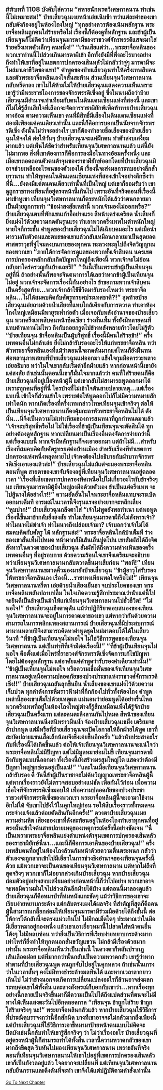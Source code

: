 ##บทที่ 1108 บังคับใส่ความ
“สหายนักพรตวิเศษกาลนาน ทำเช่นนี้ไม่เหมาะสม!” ป๋ายเสี่ยวฉุนเงยหน้าเอ่ยเนิบช้า ทว่าแต่ละคำของเขากลับดังก้องอยู่ในห้องโถงใหญ่
“ทุกอย่างควรต้องเน้นหลักฐาน พระยาจื่อหลินถูกคนใส่ร้ายหรือไม่ เรื่องนี้ก็ต้องดูที่หลักฐาน และข้าผู้เป็นเทียนจุนก็ไม่คิดว่าเทียนจุนมารดาผีของราชวงศ์จักรพรรดิแสจะมาใส่ร้ายครึ่งเทพตัวเล็กๆ คนหนึ่ง!”
“เว้นเสียแต่ว่า...พระยาจื่อหลินของพวกเราท่านนี้ไปล่วงเกินมารดาผีเข้า อีกทั้งยังมีที่พึ่งอะไรบางอย่าง ถึงทำให้เขาที่อยู่ในเขตการปกครองเสินหลัวไม่กลัวว่าจู่ๆ มารดาผีจะโผล่มาเอาชีวิตของเขา!”
คำพูดของป๋ายเสี่ยวฉุนทำให้ครึ่งเทพสิบคนและตัวพระยาจื่อหลินเองใจสั่นสะท้าน ส่วนเทียนจุนวิเศษกาลนานกลับหรี่ตาลง เขาไม่ได้ห้ามไม่ให้ป๋ายเสี่ยวฉุนแสดงความเห็นเพราะเขารู้ว่ามีพระราชโองการของจักรพรรดิเซิ่งอยู่ ซึ่งในนามถือว่าป๋ายเสี่ยวฉุนมีอำนาจเท่าเทียมกับตนในดินแดนเซียนแห่งที่สองนี้
และเขาก็ไม่ได้รู้สึกเสียใจที่เลือกจะจัดการราชาผียักษ์เพื่อท้าทายป๋ายเสี่ยวฉุนทางอ้อม ตามความเห็นเขา คนที่มีสิทธิ์มีเสียงในดินแดนเซียนแห่งที่สองมีเพียงแค่คนเดียวเท่านั้น และนี่ก็คือการบอกเป็นนัยจากจักรพรรดิเซิ่ง ดังนั้นไม่ว่าจะอย่างไร เขาก็ต้องทำลายชื่อเสียงของป๋ายเสี่ยวฉุนให้จงได้
ต่อให้วันๆ ป๋ายเสี่ยวฉุนจะแค่ฝึกตน ทำตัวสงบเสงี่ยมมากแล้ว แต่เห็นได้ชัดว่าสำหรับเทียนจุนวิเศษกาลนานแล้ว แค่นี้ยังไม่มากพอ สิ่งที่เขาต้องการก็คือการลงมือในทางอ้อมครั้งหนึ่ง และเมื่อเขาถอดถอนตัวตนต้าจุนของราชาผียักษ์ออกโดยที่ป๋ายเสี่ยวฉุนมิอาจช่วยเหลืออะไรคนของตัวเองได้ เรื่องนี้จะส่งผลกระทบอย่างลึกล้ำยาวนาน ทำให้ทุกคนในดินแดนเซียนแห่งที่สองเข้าใจอย่างลึกซึ้งว่า ที่นี่...ยังคงมีแค่ตนคนเดียวเท่านั้นที่เป็นใหญ่
แต่เขาก็ยอมรับว่า เขาดูถูกราชาทงเทียนที่อยู่ตรงหน้านี้เกินไป เพราะอันที่จริงตอนที่เรื่องนี้มาเข้าหูเขา เทียนจุนวิเศษกาลนานก็ตระหนักได้แล้วว่าตนกลายมาเป็นฝ่ายถูกกระทำ
“ข้อน่าสงสัยเหล่านี้ พวกเจ้ามองไม่ออกหรือ?” ป๋ายเสี่ยวฉุนตบที่พักแขนเก้าอี้อย่างแรง สีหน้าเคร่งเครียด น้ำเสียงก็ยิ่งแฝงไว้ด้วยความกดดันรุนแรง ทำเอาพวกครึ่งเทพในตำหนักใหญ่หายใจถี่กระชั้น คำพูดของป๋ายเสี่ยวฉุนไม่ได้เฉียบคมอะไร แต่เมื่อนำมารวมกับตัวตนและตบะของเขาแล้วกลับเหมือนกลายมาเป็นสุดยอดศาสตราวุธที่จู่โจมลงบนกายของทุกคน ทะลวงทะลุไปถึงจิตวิญญาณของพวกเขา
“ภายใต้การจัดการดูแลของพวกทั้งเจ้าสิบคน นครเขตการปกครองหลักกลับเกิดปัญหาใหญ่ถึงเพียงนี้ พวกเจ้าจะไม่ย้อนกลับมาใคร่ครวญกันบ้างเลยรึ!”
“วันนี้เป็นเพราะข้าผู้เป็นเทียนจุนอยู่ที่นี่ ถ้าอย่างนั้นก็พอจะจินตนาการได้เลยว่าหากข้าผู้เป็นเทียนจุนไม่อยู่ พวกเจ้าจะจัดการเรื่องนี้กันอย่างไร ข้าขอถามพวกเจ้าสิบคนเป็นครั้งสุดท้าย...พวกเจ้ากล้าใช้ชีวิตมารับรองไหมว่า พระยาจื่อหลิน...ไม่ได้สมคบคิดกับศัตรูทรยศประเทศชาติ?!” สุดท้ายป๋ายเสี่ยวฉุนเอ่ยถามด้วยน้ำเสียงที่แทบใกล้เคียงกับการตวาด ทำเอาห้องโถงใหญ่เหมือนมีพายุระห่ำก่อตัว เมื่อเจอกับพลังอำนาจของป๋ายเสี่ยวฉุน พวกครึ่งเทพสิบคนหน้าซีดเซียว ร่างสั่นเทิ้ม ทั้งยังมีหลายคนที่แทบต้านทานไม่ไหว ถึงกับถอยกรูดไปข้างหลังหลายก้าวโดยไม่รู้ตัว
“ป๋ายเทียนจุน ข้าจื่อหลินเป็นผู้บริสุทธิ์ เรื่องนี้มีคนใส่ร้ายข้า!” ครึ่งเทพคนอื่นไม่กล้าเอ่ย ยิ่งไม่กล้ารับรองอะไรให้แก่พระยาจื่อหลิน ทว่าตัวพระยาจื่อหลินเองที่แม้ว่าตอนนี้จะกดดันมากแค่ไหนก็ยังฝืนทนต่อพลานุภาพสยบที่ป๋ายเสี่ยวฉุนแผ่ออกมา แข็งใจกุมมือคารวะพลางเอ่ยอธิบาย
ทว่าในใจเขากลับเริ่มด่าอีกฝ่ายแล้ว หากก่อนหน้านี้เขายังแค่สงสัย ถ้าเช่นนั้นตอนนี้เขาก็มั่นใจมากแล้วว่า คนที่ใส่ร้ายตนก็คือป๋ายเสี่ยวฉุนที่อยู่เบื้องหน้าผู้นี้ แต่เขากลับไม่สามารถพูดออกมาได้ เพราะทุกคนที่อยู่ที่นี่ ใครบ้างที่ไม่เข้าใจต้นสายปลายเหตุ...แต่เรื่องแบบนี้ เข้าใจก็ส่วนเข้าใจ เพราะต่อให้พูดออกไปก็ไม่มีความหมายสักเท่าใดนัก
หากเกิดเรื่องที่ครึ่งเทพกล่าวโทษเทียนจุนเข้าจริงๆ ต่อให้เป็นเทียนจุนวิเศษกาลนานก็คงคุ้มกะลาหัวพระยาจื่อหลินไม่ได้ ดังนั้น...นี่จึงเป็นความไม่เท่าเทียมของการสนทนาที่ถูกกำหนดมาแล้ว
“เจ้าจะบริสุทธิ์หรือไม่ ไม่ใช่เรื่องที่ข้าผู้เป็นเทียนจุนจะตัดสินได้ ทุกอย่างต้องดูหลักฐาน หากเปลี่ยนมาเป็นเรื่องอื่นคงจัดการง่ายกว่านี้ แต่เรื่องแบบนี้ หากเจ้ามีหลักฐานก็จงเอาออกมา แต่ถ้าไม่มี...สำหรับเรื่องที่สมคบคิดกับศัตรูทรยศต่อบ้านเมือง สำหรับเรื่องที่ทำเขตการปกครองแห่งหนึ่งหลุดหายไป เจ้าคงต้องไปอธิบายกับฝ่าบาทจักรพรรดิเซิ่งเอาเองแล้วล่ะ!” ป๋ายเสี่ยวฉุนไม่แม้แต่จะมองพระยาจื่อหลิน ตอนที่พูด สายตาของเขาจับจ้องอยู่ที่เทียนจุนวิเศษกาลนานอยู่ตลอดเวลา
“เรื่องที่เสียเขตการปกครองทิศเหนือไปไม่เกี่ยวอะไรกับข้าจริงๆ นะ เทียนจุนมารดาผีผู้ยิ่งใหญ่ลงมือด้วยตัวเอง ข้าเป็นแค่ครึ่งเทพ จะไปสู้นางได้อย่างไร!!” ความอัดอั้นในใจพระยาจื่อหลินแทบจะระเบิดออกมาเต็มที อารมณ์ในเวลานี้จึงรุนแรงอย่างยากจะหลีกเลี่ยง
“หุบปาก!” ป๋ายเสี่ยวฉุนถลึงตาใส่
“เจ้าไม่พูดยังพอทำเนา แต่พอพูดเรื่องนี้ขึ้นมาข้ากลับยิ่งสงสัย ทำไมเทียนจุนมารดาผีถึงไม่สังหารเจ้า? ทำไมนางไม่ฆ่าเจ้า ทำไมนางถึงปล่อยเจ้ามา? เจ้าบอกว่าเจ้าไม่ได้สมคบคิดกับศัตรู ได้ หลักฐานล่ะ!”
พระยาจื่อหลินใกล้บ้าเต็มที ร่างของเขาสั่นเทิ้มไปหมด หน้าผากก็มีเส้นเอ็นปูดโปน เขาสัมผัสได้ถึงจิตสังหารในดวงตาของป๋ายเสี่ยวฉุน สัมผัสได้ถึงความห่างเหินของครึ่งเทพคนอื่นๆ ที่อยู่รอบกาย ด้วยความร้อนใจเขาจึงเตรียมจะอธิบาย ทว่าเทียนจุนวิเศษกาลนานกลับตวาดขึ้นมาเสียก่อน
“พอที!” เทียนจุนวิเศษกาลนานขมวดคิ้วมองมายังป๋ายเสี่ยวฉุน
“ข้าผู้อาวุโสรับรองให้พระยาจื่อหลินเอง เรื่องนี้...ราชาทงเทียนพอใจหรือไม่!” เทียนจุนวิเศษกาลนานหรี่ตา เอ่ยด้วยน้ำเสียงเย็นชา จบประโยคของเขา พระยาจื่อหลินพลันปลาบปลื้ม ในใจเกิดความรู้สึกประมาณว่านับแต่นี้ไปจะยินดีเป็นช้างเป็นม้าให้แก่เทียนจุนวิเศษกาลนานไปชั่วชีวิต!
“ไม่พอใจ!” ป๋ายเสี่ยวฉุนขึงตาดุดัน แม้ว่าปฏิกิริยาตอบสนองของเทียนจุนวิเศษกาลนานจะอยู่ในการคาดเดาของเขา แต่หากว่ากันด้วยความสามารถในการพลิกแพลงสถานการณ์ ป๋ายเสี่ยวฉุนที่มีประสบการณ์มานานหลายปีจึงสามารถคิดหาคำพูดชุดใหม่มาตอบโต้ได้ในเสี้ยววินาที
“ที่ข้าผู้เป็นเทียนจุนไม่พอใจ ไม่ใช่วิธีการพูดของเทียนจุนวิเศษกาลนาน แต่เป็นท่าทีที่เจ้ามีต่อเรื่องนี้!”
“ที่ข้าผู้เป็นเทียนจุนไม่พอใจ คือตั้งแต่เมื่อไหร่ที่ราชวงศ์จักรพรรดิเซิ่งจัดการแก้ไขปัญหาโดยไม่ต้องดูหลักฐาน แต่อาศัยแค่คำพูดว่ารับรองคำเดียวเท่านั้น!”
“ข้าผู้เป็นเทียนจุนไม่พอใจ หรือความเชื่อมั่นของเจ้าเทียนจุนวิเศษกาลนานอยู่เหนือความปลอดภัยของปวงประชาแห่งราชวงศ์จักรพรรดิเซิ่ง!!” ป๋ายเสี่ยวฉุนถลันลุกขึ้นยืน น้ำเสียงของเขาแฝงไว้ด้วยความเจ็บปวด ทุกคำดังกระหึ่มราวฟ้าผ่าที่กึกก้องไปทั่วทั้งห้องโถง
คำพูดเหล่านี้ของเขาเต็มไปด้วยเหตุผล แน่นอนว่าย่อมพูดได้อย่างรื่นไหล พวกครึ่งเทพที่อยู่ในห้องโถงใหญ่ต่างก็รู้สึกเหมือนเพิ่งได้รู้จักป๋ายเสี่ยวฉุนเป็นครั้งแรก แต่ละคนตะลึงลานกันไปหมด
สีหน้าของเทียนจุนวิเศษกาลนานนิ่งสนิทราวผืนน้ำ จ้องป๋ายเสี่ยวฉุนเขม็ง เตรียมจะอ้าปากพูด แต่มีหรือที่ป๋ายเสี่ยวฉุนจะเปิดโอกาสให้อีกฝ่ายได้พูด เขาที่สะบัดปลายแขนเสื้อเล็กน้อยจึงชิงเอ่ยขึ้นอีกครั้ง
“แล้วนับประสาอะไรกับที่เรื่องนี้ได้เกิดขึ้นแล้ว ต่อให้เจ้าเทียนจุนวิเศษกาลนานจะแน่ใจว่าพระยาจื่อหลินไม่มีปัญหา แต่ไม่มีมูลหมาย่อมไม่ขี้ เทียนจุนมารดาผีถึงกับพูดแบบนี้ออกมา ทั้งเรื่องนี้ยังสร้างมรสุมใหญ่โต แสดงว่าต้องมีปัญหาใหญ่ซุกซ่อนอยู่เป็นแน่!”
“และในเมื่อเทียนจุนวิเศษกาลนานกล้ารับรอง ดี วันนี้ข้าผู้เป็นราชาจะไม่ค้นวิญญาณพระยาจื่อหลินผู้นี้ แต่หากเรื่องราวยังไม่ตรวจสอบอย่างแน่ชัด เพื่อกันไว้ก่อน เพื่อความเชื่อใจที่จักรพรรดิเซิ่งมอบให้ เพื่อความปลอดภัยของปวงประชาราชวงศ์จักรพรรดิเซิ่งของพวกเรา พระยาจื่อหลินผู้นี้จะเอามาใช้งานอีกไม่ได้ จับเขาไปขังไว้ในคุกใหญ่ก่อน รอให้สืบเรื่องราวทั้งหมดจนกระจ่างแจ้งแล้วค่อยตัดสินกันอีกครั้ง!” ดวงตาป๋ายเสี่ยวฉุนเผยความอำมหิต เสียงของเขาที่ดังสะท้อนอยู่ในห้องโถงทำเอาทุกคนที่อยู่ตรงนั้นเข้าใจต้นสายปลายเหตุของเหตุการณ์ครั้งนี้อย่างชัดเจน
“นี่เป็นเพราะพระยาจื่อหลินแย่งตำแหน่งต้าจุนเขตการปกครองเสินหลัวของราชาผียักษ์นี่นา...และนี่ก็คือการเอาคืนของป๋ายเสี่ยวฉุน!” ครึ่งเทพสิบคนที่อยู่ในห้องโถงล้วนก้มหน้าด้วยความตื่นตระหนก กลัวว่าตัวเองจะถูกลากเข้าไปมีเอี่ยวในการช่วงชิงอำนาจของเทียนจุนครั้งนี้ด้วย แม้พวกเขาจะเป็นคนของเทียนจุนวิเศษกาลนาน แต่หากไม่ถึงที่สุดจริงๆ พวกเขาก็ไม่อยากล่วงเกินป๋ายเสี่ยวฉุน
หากป๋ายเสี่ยวฉุนถ่อมตัวอยู่อย่างสงบเสงี่ยมอย่างก่อนหน้านี้ก็ว่าไปอย่าง พวกเขาอาจจะพอมีความมั่นใจไปล่วงเกินอีกฝ่ายได้บ้าง แต่ตอนนี้มาลองดูแล้ว ป๋ายเสี่ยวฉุนก็คือหมาป่าที่ห่มหนังแกะชัดๆ แม้ว่าวิธีการของเขาจะเรียบง่ายหยาบกระด้าง แต่กลับตรงเผงได้ผลจริง ที่สำคัญที่สุดก็คือคนผู้นี้สามารถเกลี้ยกล่อมให้เทียนจุนมารดาผีร่วมมือด้วยได้ถึงขั้นนี้
ต่อให้การโต้กลับนี้จะตรงแน่วเกินไป ไม่มีกลเม็ดใดๆ ประมาณว่าในมือมีเยี่ยวหมาอยู่กองหนึ่ง แล้วเขาเอาเยี่ยวหมานี้ไปสาดใส่หน้าคนอื่นโต้งๆ ไม่มีหลบซ่อน
ทว่ายิ่งเป็นวิธีการที่เรียบง่ายหยาบกระด้างมากเท่าไหร่ก็ยิ่งทำให้ทุกคนอกสั่นขวัญแขวน ไม่กล้ามีเรื่องด้วยมากเท่านั้น
พระยาจื่อหลินเห็นว่าเป็นเช่นนี้ ในดวงตาก็พลันปรากฏเส้นเลือดฝอย แต่ที่มากกว่านั้นกลับเป็นความหวาดกลัว
เขารู้ว่าหากทำตามที่ป๋ายเสี่ยวฉุนพูด ตนถูกจับไปอยู่ในคุกหลวง ถ้าเช่นนั้นเกรงว่าในเวลาสั้นๆ คงไม่มีทางชำระล้างมลทินได้ และหากเวลาลากยาวเกินไป ไม่ว่าข้างนอกจะเกิดการเปลี่ยนแปลงอะไรก็ล้วนอาจส่งผลกระทบต่อเขาได้ทั้งสิ้น และลางสังหรณ์ก็บอกกับเขาว่า...หากเรื่องทุกอย่างนี้กลายเป็นจริงขึ้นมาก็มีความเป็นไปได้ถึงแปดส่วนที่ตนจะไม่มีทางได้เห็นแสงตะวันไปอีกตลอดกาล
“เทียนจุน ข้าถูกใส่ร้าย ข้าถูกใส่ร้ายจริงๆ นะ!” พระยาจื่อหลินกลัวแล้ว หากป๋ายเสี่ยวฉุนใช้วิธีการที่ประณีตบรรจงกว่านี้อีกสักนิด บางทีเขาอาจจะไม่กลัวมากถึงเพียงนี้ แต่ป๋ายเสี่ยวฉุนที่ใช้วิธีการเอาขี้หมามาป้ายหน้าตนแบบไม่คิดจะปิดบังเช่นนี้กลับทำให้เขารู้สึกจริงๆ ว่า ไม่ว่าเรื่องอะไร ป๋ายเสี่ยวฉุนที่อยู่ตรงหน้าผู้นี้ก็สามารถทำได้ทั้งสิ้น
เวลานี้ความหวาดกลัวของเขามากถึงขีดสุด รีบหันไปมองเทียนจุนวิเศษกาลนาน เพราะอันที่จริงตอนที่เทียนจุนวิเศษกาลนานให้เขาไปอยู่ที่เขตการปกครองเสินหลัวเขาก็เป็นกังวลอยู่แล้ว ใจอยากจะเปลี่ยนที่ แต่เทียนจุนวิเศษกาลนานกลับยืนกรานและดึงดันที่จะทำ เขาจึงได้แต่ปฏิบัติตามคำสั่งเท่านั้น
------


[Go To Next Chapter]( ./81.md)